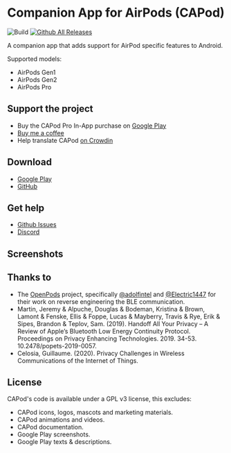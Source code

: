 # Companion App for AirPods (CAPod)

![Build](https://github.com/d4rken/capod/actions/workflows/android.yml/badge.svg)
[![Github All Releases](https://img.shields.io/github/downloads/d4rken/capod/total.svg)](https://github.com/d4rken/capod/releases/latest)

A companion app that adds support for AirPod specific features to Android.

Supported models:

* AirPods Gen1
* AirPods Gen2
* AirPods Pro

## Support the project

* Buy the CAPod Pro In-App purchase on [Google Play](https://play.google.com/store/apps/details?id=eu.darken.capod)
* [Buy me a coffee](https://www.buymeacoffee.com/tydarken)
* Help translate CAPod [on Crowdin](https://crowdin.com/project/airpod-companion)

## Download

* [Google Play](https://play.google.com/store/apps/details?id=eu.darken.capod)
* [GitHub](https://github.com/d4rken/capod/releases/latest)

## Get help

* [Github Issues](https://github.com/d4rken/capod/issues)
* [Discord](https://discord.gg/vHubYPp)

## Screenshots

## Thanks to

* The [OpenPods](https://github.com/adolfintel/OpenPods) project,
  specifically [@adolfintel](https://github.com/adolfintel) and [@Electric1447](https://github.com/Electric1447) for
  their work on reverse engineering the BLE communication.
* Martin, Jeremy & Alpuche, Douglas & Bodeman, Kristina & Brown, Lamont & Fenske, Ellis & Foppe, Lucas & Mayberry,
  Travis & Rye, Erik & Sipes, Brandon & Teplov, Sam. (2019). Handoff All Your Privacy – A Review of Apple’s Bluetooth
  Low Energy Continuity Protocol. Proceedings on Privacy Enhancing Technologies. 2019. 34-53. 10.2478/popets-2019-0057.
* Celosia, Guillaume. (2020). Privacy Challenges in Wireless Communications of the Internet of Things.

## License

CAPod's code is available under a GPL v3 license, this excludes:

* CAPod icons, logos, mascots and marketing materials.
* CAPod animations and videos.
* CAPod documentation.
* Google Play screenshots.
* Google Play texts & descriptions.